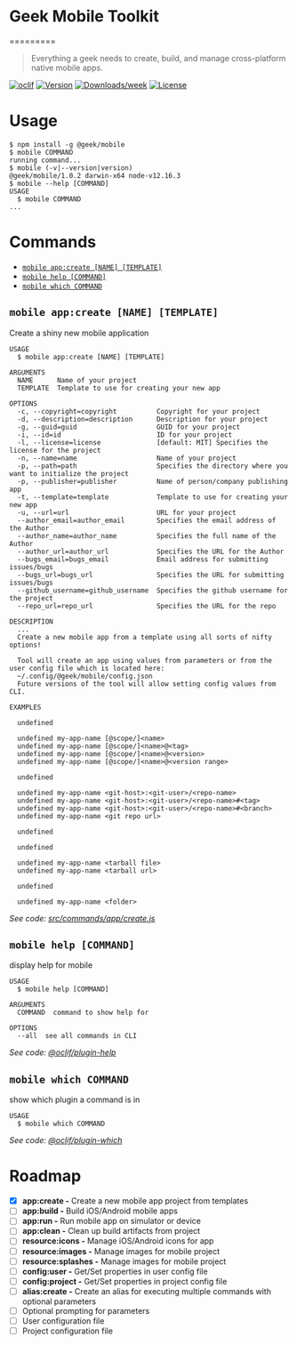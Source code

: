 # Geek Mobile Toolkit
=========
> Everything a geek needs to create, build, and manage cross-platform native mobile apps.


[![oclif](https://img.shields.io/badge/cli-oclif-brightgreen.svg)](https://oclif.io)
[![Version](https://img.shields.io/npm/v/@geek/mobile.svg)](https://npmjs.org/package/@geek/mobile)
[![Downloads/week](https://img.shields.io/npm/dw/@geek/mobile.svg)](https://npmjs.org/package/@geek/mobile)
[![License](https://img.shields.io/npm/l/@geek/mobile.svg)](https://github.com/brentonhouse/geek-mobile/blob/master/package.json)


# Usage
<!-- usage -->
```sh-session
$ npm install -g @geek/mobile
$ mobile COMMAND
running command...
$ mobile (-v|--version|version)
@geek/mobile/1.0.2 darwin-x64 node-v12.16.3
$ mobile --help [COMMAND]
USAGE
  $ mobile COMMAND
...
```
<!-- usagestop -->

# Commands
<!-- commands -->
* [`mobile app:create [NAME] [TEMPLATE]`](#mobile-appcreate-name-template)
* [`mobile help [COMMAND]`](#mobile-help-command)
* [`mobile which COMMAND`](#mobile-which-command)

## `mobile app:create [NAME] [TEMPLATE]`

Create a shiny new mobile application

```
USAGE
  $ mobile app:create [NAME] [TEMPLATE]

ARGUMENTS
  NAME      Name of your project
  TEMPLATE  Template to use for creating your new app

OPTIONS
  -c, --copyright=copyright          Copyright for your project
  -d, --description=description      Description for your project
  -g, --guid=guid                    GUID for your project
  -i, --id=id                        ID for your project
  -l, --license=license              [default: MIT] Specifies the license for the project
  -n, --name=name                    Name of your project
  -p, --path=path                    Specifies the directory where you want to initialize the project
  -p, --publisher=publisher          Name of person/company publishing app
  -t, --template=template            Template to use for creating your new app
  -u, --url=url                      URL for your project
  --author_email=author_email        Specifies the email address of the Author
  --author_name=author_name          Specifies the full name of the Author
  --author_url=author_url            Specifies the URL for the Author
  --bugs_email=bugs_email            Email address for submitting issues/bugs
  --bugs_url=bugs_url                Specifies the URL for submitting issues/bugs
  --github_username=github_username  Specifies the github username for the project
  --repo_url=repo_url                Specifies the URL for the repo

DESCRIPTION
  ...
  Create a new mobile app from a template using all sorts of nifty options!

  Tool will create an app using values from parameters or from the user config file which is located here:  
  ~/.config/@geek/mobile/config.json
  Future versions of the tool will allow setting config values from CLI.

EXAMPLES

  undefined

  undefined my-app-name [@scope/]<name>
  undefined my-app-name [@scope/]<name>@<tag>
  undefined my-app-name [@scope/]<name>@<version>
  undefined my-app-name [@scope/]<name>@<version range>

  undefined

  undefined my-app-name <git-host>:<git-user>/<repo-name>
  undefined my-app-name <git-host>:<git-user>/<repo-name>#<tag>
  undefined my-app-name <git-host>:<git-user>/<repo-name>#<branch>
  undefined my-app-name <git repo url>

  undefined

  undefined

  undefined my-app-name <tarball file>
  undefined my-app-name <tarball url>

  undefined

  undefined my-app-name <folder>
```

_See code: [src/commands/app/create.js](https://github.com/brentonhouse/geek-mobile/blob/v1.0.2/src/commands/app/create.js)_

## `mobile help [COMMAND]`

display help for mobile

```
USAGE
  $ mobile help [COMMAND]

ARGUMENTS
  COMMAND  command to show help for

OPTIONS
  --all  see all commands in CLI
```

_See code: [@oclif/plugin-help](https://github.com/oclif/plugin-help/blob/v3.2.0/src/commands/help.ts)_

## `mobile which COMMAND`

show which plugin a command is in

```
USAGE
  $ mobile which COMMAND
```

_See code: [@oclif/plugin-which](https://github.com/oclif/plugin-which/blob/v1.0.3/src/commands/which.ts)_
<!-- commandsstop -->

# Roadmap

- [x] **app:create -** Create a new mobile app project from templates
- [ ] **app:build -** Build iOS/Android mobile apps
- [ ] **app:run -** Run mobile app on simulator or device
- [ ] **app:clean -** Clean up build artifacts from project
- [ ] **resource:icons -** Manage iOS/Android icons for app
- [ ] **resource:images -** Manage images for mobile project
- [ ] **resource:splashes -** Manage images for mobile project
- [ ] **config:user -** Get/Set properties in user config file
- [ ] **config:project -** Get/Set properties in project config file
- [ ] **alias:create -** Create an alias for executing multiple commands with optional parameters
- [ ] Optional prompting for parameters
- [ ] User configuration file
- [ ] Project configuration file

